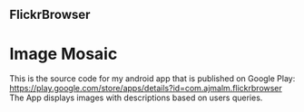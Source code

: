## FlickrBrowser
# Image Mosaic
This is the source code for my android app that is published on Google Play: 
https://play.google.com/store/apps/details?id=com.ajmalm.flickrbrowser
The App displays images with descriptions based on users queries.
